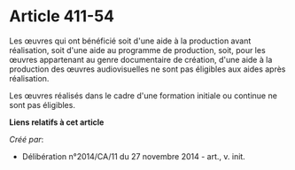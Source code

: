 # Article 411-54

Les œuvres qui ont bénéficié soit d'une aide à la production avant réalisation, soit d'une aide au programme de production,
soit, pour les œuvres appartenant au genre documentaire de création, d'une aide à la production des œuvres audiovisuelles ne
sont pas éligibles aux aides après réalisation. 

Les œuvres réalisés dans le cadre d'une formation initiale ou continue ne sont pas éligibles.

**Liens relatifs à cet article**

_Créé par_:

  - Délibération n°2014/CA/11 du 27 novembre 2014 - art., v. init.

